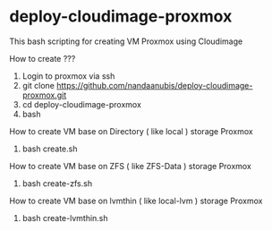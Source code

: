 # deploy-cloudimage-proxmox

This bash scripting for creating VM Proxmox using Cloudimage

How to create ???
1. Login to proxmox via ssh
2. git clone https://github.com/nandaanubis/deploy-cloudimage-proxmox.git
3. cd deploy-cloudimage-proxmox
4. bash <filename by type storage>

How to create VM base on Directory ( like local ) storage Proxmox
1. bash create.sh

How to create VM base on ZFS ( like ZFS-Data ) storage Proxmox
1. bash create-zfs.sh

How to create VM base on lvmthin ( like local-lvm ) storage Proxmox
1. bash create-lvmthin.sh
